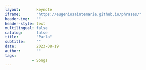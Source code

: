 ```yaml
---
layout:       keynote
iframe:       "https://eugeniosaintemarie.github.io/phrases/"
header-img:   ""
header-style: text
multilingual: false
catalog:      false
title:        "Parla"
subtitle:     ""
date:         2023-08-19
author:       ""
tags:
            - Songs
---
```



